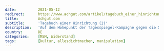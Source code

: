 ```yaml
---
date:          2021-05-12
redirect:      https://www.achgut.com/artikel/tagebuch_einer_hinrichtung_2_der_schauprozess_2
title:         Achgut.com
subtitle:      'Tagebuch einer Hinrichtung (2)'
description:   'Auf dem Höhepunkt der Tagesspiegel-Kampagne gegen die Schauspieler von "allesdichtmachen" mussten mehrere Artikel hintereinander mit diversen Korrekturen und Disclaimern versehen werden, seitdem kursieren unterschiedliche Versionen. Nach diesem journalistischen Desaster brach die Berichterstattung des Blattes über „allesdichtmachen“ schlagartig ab. Offenbar dämmerte den Verantwortlichen, dass sie sich vergaloppiert hatten, und sie beschlossen, sich vorerst wegzuducken. Inzwischen herrscht Heulen und Zähneklappern.'
country:       DE
categories:    [MSM, Widerstand]
tags:          [kultur, allesdichtmachen, manipulation]
---
```

